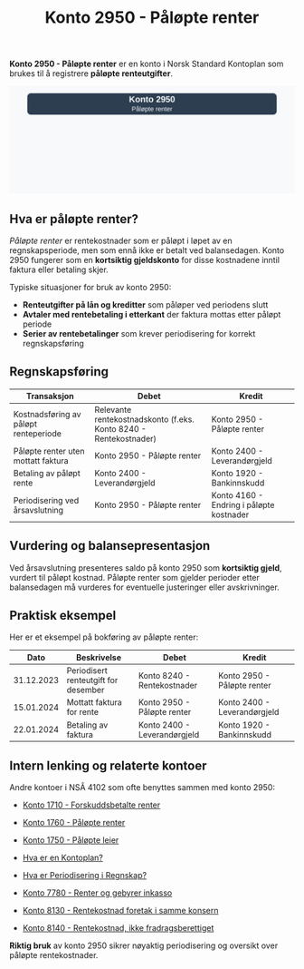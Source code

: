﻿---
title: "Konto 2950 - Påløpte renter"
seoTitle: "Konto 2950 | Påløpte renter | Kontoplan"
description: "Konto 2950 brukes til å registrere påløpte renteutgifter som kortsiktig gjeld ved periodisering. Se typiske situasjoner, bokføring, balansepresentasjon og eksempel."
summary: "Konto 2950: påløpte renter. Periodisering, bokføring og vurdering."
---

**Konto 2950 - Påløpte renter** er en konto i Norsk Standard Kontoplan som brukes til å registrere **påløpte renteutgifter**.

![Illustrasjon av konto 2950 Påløpte renter](2950-palopte-renter-image.svg)

## Hva er påløpte renter?

*Påløpte renter* er rentekostnader som er påløpt i løpet av en regnskapsperiode, men som ennå ikke er betalt ved balansedagen. Konto 2950 fungerer som en **kortsiktig gjeldskonto** for disse kostnadene inntil faktura eller betaling skjer.

Typiske situasjoner for bruk av konto 2950:

* **Renteutgifter på lån og kreditter** som påløper ved periodens slutt
* **Avtaler med rentebetaling i etterkant** der faktura mottas etter påløpt periode
* **Serier av rentebetalinger** som krever periodisering for korrekt regnskapsføring

## Regnskapsføring

| Transaksjon                           | Debet                                    | Kredit                                     |
|---------------------------------------|------------------------------------------|--------------------------------------------|
| Kostnadsføring av påløpt renteperiode | Relevante rentekostnadskonto (f.eks. Konto 8240 - Rentekostnader) | Konto 2950 - Påløpte renter |
| Påløpte renter uten mottatt faktura   | Konto 2950 - Påløpte renter              | Konto 2400 - Leverandørgjeld               |
| Betaling av påløpt rente              | Konto 2400 - Leverandørgjeld             | Konto 1920 - Bankinnskudd                  |
| Periodisering ved årsavslutning       | Konto 2950 - Påløpte renter              | Konto 4160 - Endring i påløpte kostnader   |

## Vurdering og balansepresentasjon

Ved årsavslutning presenteres saldo på konto 2950 som **kortsiktig gjeld**, vurdert til påløpt kostnad. Påløpte renter som gjelder perioder etter balansedagen må vurderes for eventuelle justeringer eller avskrivninger.

## Praktisk eksempel

Her er et eksempel på bokføring av påløpte renter:

| Dato       | Beskrivelse                             | Debet                         | Kredit                        |
|------------|-----------------------------------------|-------------------------------|-------------------------------|
| 31.12.2023 | Periodisert renteutgift for desember    | Konto 8240 - Rentekostnader   | Konto 2950 - Påløpte renter   |
| 15.01.2024 | Mottatt faktura for rente               | Konto 2950 - Påløpte renter   | Konto 2400 - Leverandørgjeld  |
| 22.01.2024 | Betaling av faktura                     | Konto 2400 - Leverandørgjeld  | Konto 1920 - Bankinnskudd     |

## Intern lenking og relaterte kontoer

Andre kontoer i NSÂ 4102 som ofte benyttes sammen med konto 2950:

* [Konto 1710 - Forskuddsbetalte renter](/blogs/kontoplan/1710-forskuddsbetalte-renter "Konto 1710 - Forskuddsbetalte renter: Regnskapsføring av forskuddsbetalte renteutgifter")
* [Konto 1760 - Påløpte renter](/blogs/kontoplan/1760-palopte-renter "Konto 1760 - Påløpte renter: Regnskapsføring av påløpte renteutgifter")
* [Konto 1750 - Påløpte leier](/blogs/kontoplan/1750-palopte-leier "Konto 1750 - Påløpte leier: Regnskapsføring av påløpte leiekostnader")
* [Hva er en Kontoplan?](/blogs/regnskap/hva-er-kontoplan "Hva er en Kontoplan? Komplett Guide til Kontoplaner i Norsk Regnskap")
* [Hva er Periodisering i Regnskap?](/blogs/regnskap/hva-er-periodisering "Hva er Periodisering i Regnskap? Guide til periodisering av kostnader og inntekter")

* [Konto 7780 - Renter og gebyrer inkasso](/blogs/kontoplan/7780-renter-og-gebyrer-inkasso "Konto 7780 - Renter og gebyrer inkasso: Regnskapsføring av renter og gebyrer ved inkasso")
* [Konto 8130 - Rentekostnad foretak i samme konsern](/blogs/kontoplan/8130-rentekostnad-foretak-i-samme-konsern "Konto 8130 - Rentekostnad foretak i samme konsern")
* [Konto 8140 - Rentekostnad, ikke fradragsberettiget](/blogs/kontoplan/8140-rentekostnad-ikke-fradragsberettiget "Konto 8140 - Rentekostnad, ikke fradragsberettiget i Norsk Standard Kontoplan")

**Riktig bruk** av konto 2950 sikrer nøyaktig periodisering og oversikt over påløpte rentekostnader.






